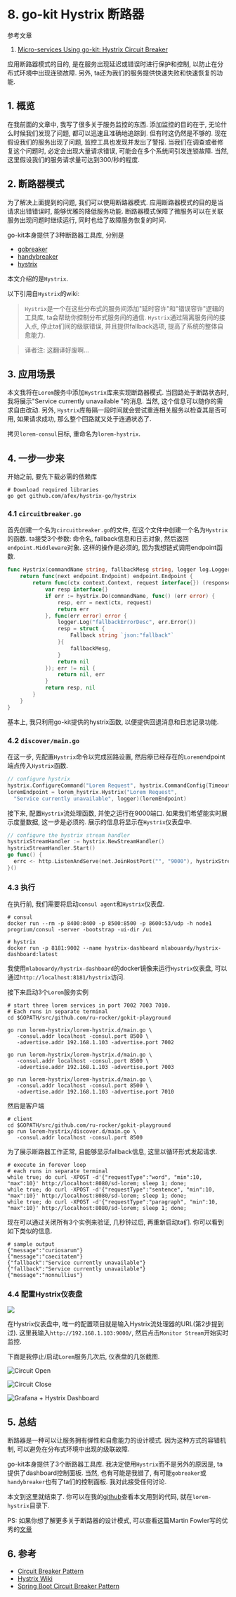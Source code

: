 # 8. go-kit Hystrix 断路器

参考文章

1. [Micro-services Using go-kit: Hystrix Circuit Breaker](http://www.ru-rocker.com/2017/04/24/micro-services-using-go-kit-hystrix-circuit-breaker/)

应用断路器模式的目的, 是在服务出现延迟或错误时进行保护和控制, 以防止在分布式环境中出现连锁故障. 另外, ta还为我们的服务提供快速失败和快速恢复的功能.

## 1. 概览

在我前面的文章中, 我写了很多关于服务监控的东西. 添加监控的目的在于, 无论什么时候我们发现了问题, 都可以迅速且准确地追踪到. 但有时这仍然是不够的. 现在假设我们的服务出现了问题, 监控工具也发现并发出了警报. 当我们在调查或者修复这个问题时, 必定会出现大量请求错误, 可能会在多个系统间引发连锁故障. 当然, 这里假设我们的服务请求量可达到300/秒的程度.

## 2. 断路器模式

为了解决上面提到的问题, 我们可以使用断路器模式. 应用断路器模式的目的是当请求出错错误时, 能够优雅的降低服务功能. 断路器模式保障了微服务可以在关联服务出现问题时继续运行, 同时也给了故障服务恢复的时间.

go-kit本身提供了3种断路器工具库, 分别是

- [gobreaker](http://godoc.org/github.com/sony/gobreaker)
- [handybreaker](http://godoc.org/github.com/streadway/handy/breaker)
- [hystrix](https://godoc.org/github.com/afex/hystrix-go/hystrix)

本文介绍的是`Hystrix`.

以下引用自`Hystrix`的wiki:

> `Hystrix`是一个在这些分布式的服务间添加"延时容许"和"错误容许"逻辑的工具库, ta会帮助你控制分布式服务间的通信. `Hystrix`通过隔离服务间的接入点, 停止ta们间的级联错误, 并且提供fallback选项, 提高了系统的整体自愈能力.

> 译者注: 这翻译好废啊...

## 3. 应用场景

本文我将在`Lorem`服务中添加`Hystrix`库来实现断路器模式. 当回路处于断路状态时, 我将展示"Service currently unavailable "的消息. 当然, 这个信息可以随你的需求自由改动. 另外, `Hystrix`库每隔一段时间就会尝试重连相关服务以检查其是否可用, 如果请求成功, 那么整个回路就又处于连通状态了.

拷贝`lorem-consul`目标, 重命名为`lorem-hystrix`.

## 4. 一步一步来

开始之前, 要先下载必需的依赖库

```
# Download required libraries
go get github.com/afex/hystrix-go/hystrix
```

### 4.1 `circuitbreaker.go`

首先创建一个名为`circuitbreaker.go`的文件, 在这个文件中创建一个名为`Hystrix`的函数. ta接受3个参数: 命令名, fallback信息和日志对象, 然后返回`endpoint.Middleware`对象. 这样的操作是必须的, 因为我想链式调用endpoint函数.

```go
func Hystrix(commandName string, fallbackMesg string, logger log.Logger) endpoint.Middleware {
	return func(next endpoint.Endpoint) endpoint.Endpoint {
		return func(ctx context.Context, request interface{}) (response interface{}, err error) {
			var resp interface{}
			if err := hystrix.Do(commandName, func() (err error) {
				resp, err = next(ctx, request)
				return err
			}, func(err error) error {
				logger.Log("fallbackErrorDesc", err.Error())
				resp = struct {
					Fallback string `json:"fallback"`
				}{
					fallbackMesg,
				}
				return nil
			}); err != nil {
				return nil, err
			}
			return resp, nil
		}
	}
}
```

基本上, 我只利用go-kit提供的hystrix函数, 以便提供回退消息和日志记录功能.

### 4.2 `discover/main.go`

在这一步, 先配置`Hystrix`命令以完成回路设置, 然后瘵已经存在的`Lorem`endpoint端点传入`Hystrix`函数.

```go
// configure hystrix
hystrix.ConfigureCommand("Lorem Request", hystrix.CommandConfig{Timeout: 1000})
loremEndpoint = lorem_hystrix.Hystrix("Lorem Request", 
  "Service currently unavailable", logger)(loremEndpoint)
```

接下来, 配置`Hystrix`流处理函数, 并使之运行在9000端口. 如果我们希望能实时展示度量数据, 这一步是必须的. 展示的信息将显示在`Hystrix`仪表盘中.

```go
// configure the hystrix stream handler
hystrixStreamHandler := hystrix.NewStreamHandler()
hystrixStreamHandler.Start()
go func() {
  errc <- http.ListenAndServe(net.JoinHostPort("", "9000"), hystrixStreamHandler)
}()
```

### 4.3 执行

在执行前, 我们需要将启动`consul agent`和`Hystrix`仪表盘.

```
# consul
docker run --rm -p 8400:8400 -p 8500:8500 -p 8600:53/udp -h node1 progrium/consul -server -bootstrap -ui-dir /ui

# hystrix
docker run -p 8181:9002 --name hystrix-dashboard mlabouardy/hystrix-dashboard:latest
```

我使用`mlabouardy/hystrix-dashboard`的docker镜像来运行`Hystrix`仪表盘, 可以通过`http://localhost:8181/hystrix`访问.

接下来启动3个`Lorem`服务实例

```
# start three lorem services in port 7002 7003 7010. 
# Each runs in separate terminal
cd $GOPATH/src/github.com/ru-rocker/gokit-playground

go run lorem-hystrix/lorem-hystrix.d/main.go \
   -consul.addr localhost -consul.port 8500 \
   -advertise.addr 192.168.1.103 -advertise.port 7002

go run lorem-hystrix/lorem-hystrix.d/main.go \
   -consul.addr localhost -consul.port 8500 \
   -advertise.addr 192.168.1.103 -advertise.port 7003

go run lorem-hystrix/lorem-hystrix.d/main.go \
   -consul.addr localhost -consul.port 8500 \
   -advertise.addr 192.168.1.103 -advertise.port 7010
```

然后是客户端

```
# client
cd $GOPATH/src/github.com/ru-rocker/gokit-playground
go run lorem-hystrix/discover.d/main.go \
   -consul.addr localhost -consul.port 8500
```

为了展示断路器工作正常, 且能够显示fallback信息, 这里以循环形式发起请求.

```
# execute in forever loop
# each runs in separate terminal
while true; do curl -XPOST -d'{"requestType":"word", "min":10, "max":10}' http://localhost:8080/sd-lorem; sleep 1; done;
while true; do curl -XPOST -d'{"requestType":"sentence", "min":10, "max":10}' http://localhost:8080/sd-lorem; sleep 1; done;
while true; do curl -XPOST -d'{"requestType":"paragraph", "min":10, "max":10}' http://localhost:8080/sd-lorem; sleep 1; done;
```

现在可以通过关闭所有3个实例来验证, 几秒钟过后, 再重新启动ta们. 你可以看到如下类似的信息.

```
# sample output
{"message":"curiosarum"}
{"message":"caecitatem"}
{"fallback":"Service currently unavailable"}
{"fallback":"Service currently unavailable"}
{"message":"nonnullius"}
```

### 4.4 配置Hystrix仪表盘

![](./src/hystrix-dashboard.webp)

在Hystrix仪表盘中, 唯一的配置项目就是输入Hystrix流处理器的URL(第2步提到过). 这里我输入`http://192.168.1.103:9000/`, 然后点击`Monitor Stream`开始实时监控.

下面是我停止/启动`Lorem`服务几次后, 仪表盘的几张截图.

![Circuit Open](./src/circuit-open.webp)

![Circuit Close](./src/circuit-close.webp)

![Grafana + Hystrix Dashboard](./src/grafana+hystrix.webp)

## 5. 总结

断路器是一种可以让服务拥有弹性和自愈能力的设计模式. 因为这种方式的容错机制, 可以避免在分布式环境中出现的级联故障.

go-kit本身提供了3个断路器工具库. 我决定使用`Hystrix`而不是另外的原因是, ta提供了dashboard控制面板. 当然, 也有可能是我错了, 有可能`gobreaker`或`handybreaker`也有了ta们的控制面板. 我对此接受任何讨论.

本文到这里就结束了. 你可以在我的[github](https://github.com/ru-rocker/gokit-playground)查看本文用到的代码, 就在`lorem-hystrix`目录下.

PS: 如果你想了解更多关于断路器的设计模式, 可以查看这篇Martin Fowler写的优秀的[文章](https://martinfowler.com/bliki/CircuitBreaker.html)

## 6. 参考

- [Circuit Breaker Pattern](https://martinfowler.com/bliki/CircuitBreaker.html)
- [Hystrix Wiki](https://github.com/Netflix/Hystrix/wiki)
- [Spring Boot Circuit Breaker Pattern](https://spring.io/guides/gs/circuit-breaker)
